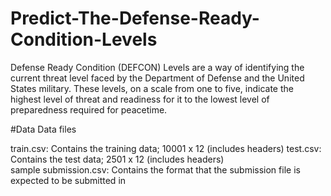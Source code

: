 # Predict-The-Defense-Ready-Condition-Levels
Defense Ready Condition (DEFCON) Levels are a way of identifying the current threat level faced by the Department of Defense and the United States military. These levels, on a scale from one to five, indicate the highest level of threat and readiness for it to the lowest level of preparedness required for peacetime.  

#Data
Data files  

train.csv: Contains the training data; 10001 x 12 (includes headers) 
test.csv: Contains the test data; 2501 x 12 (includes headers)  
sample submission.csv: Contains the format that the submission file is expected to be submitted in
